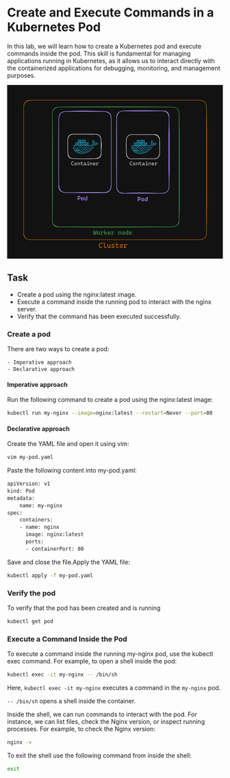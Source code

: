 # Create and Execute Commands in a Kubernetes Pod

In this lab, we will learn how to create a Kubernetes pod and execute commands inside the pod. This skill is fundamental for managing applications running in Kubernetes, as it allows us to interact directly with the containerized applications for debugging, monitoring, and management purposes.

![alt text](images/f86a0710-f07d-4b08-a9be-4fc816972e5c.png)

## Task
- Create a pod using the nginx:latest image.
- Execute a command inside the running pod to interact with the nginx server.
- Verify that the command has been executed successfully.

### Create a pod
There are two ways to create a pod:

    - Imperative approach
    - Declarative approach

#### Imperative approach
Run the following command to create a pod using the nginx:latest image:
```sh
kubectl run my-nginx --image=nginx:latest --restart=Never --port=80
```
#### Declarative approach
Create the YAML file and open it using vim:
```sh
vim my-pod.yaml
```
Paste the following content into my-pod.yaml:
```sh
apiVersion: v1
kind: Pod
metadata:
    name: my-nginx
spec:
    containers:
    - name: nginx
      image: nginx:latest
      ports:
      - containerPort: 80
```
Save and close the file.Apply the YAML file:
```sh
kubectl apply -f my-pod.yaml
```

### Verify the pod
To verify that the pod has been created and is running
```sh
kubectl get pod
```

### Execute a Command Inside the Pod
To execute a command inside the running my-nginx pod, use the kubectl exec command. For example, to open a shell inside the pod:
```sh
kubectl exec -it my-nginx -- /bin/sh
```
Here, `kubectl exec -it my-nginx` executes a command in the `my-nginx` pod.

`-- /bin/sh` opens a shell inside the container.

Inside the shell, we can run commands to interact with the pod. For instance, we can list files, check the Nginx version, or inspect running processes. For example, to check the Nginx version:
```sh
nginx -v
```
To exit the shell use the following command from inside the shell:
```sh
exit
```
